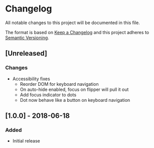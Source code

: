 # Changelog
All notable changes to this project will be documented in this file.

The format is based on [Keep a Changelog](http://keepachangelog.com/en/1.0.0/)
and this project adheres to [Semantic Versioning](http://semver.org/spec/v2.0.0.html).

## [Unreleased]
### Changes
- Accessibility fixes
   - Reorder DOM for keyboard navigation
   - On auto-hide enabled, focus on flipper will pull it out
   - Add focus indicator to dots
   - Dot now behave like a button on keyboard navigation

## [1.0.0] - 2018-06-18
### Added
- Initial release
